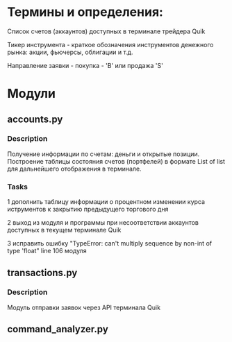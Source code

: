 # Термины и определения:

Список счетов (аккаунтов) доступных в терминале трейдера Quik

Тикер инструмента - краткое обозначения инструментов денежного рынка: акции, фьючерсы, облигации и т.д.

Направление заявки - покупка - 'B' или продажа 'S'


# Модули

## accounts.py

### Description
Получение информации по счетам: деньги и открытые позиции.
Построение таблицы состояния счетов (портфелей) в формате List of list для дальнейшего отображения в терминале.

### Tasks
1 дополнить таблицу информации о процентном изменении курса иструментов к закрытию предыдущего торгового дня

2 выход из модуля и программы при несоответствии аккаунтов доступных в текущем терминале Quik

3 исправить ошибку "TypeError: can't multiply sequence by non-int of type 'float" line 106 модуля 

## transactions.py

### Description
Модуль отправки заявок через API терминала Quik

## command_analyzer.py


